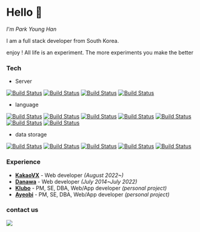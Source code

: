 # Hello 👋
_I'm Park Young Han_

I am a full stack developer from South Korea.

enjoy ! All life is an experiment. The more experiments you make the better

  

### Tech
- Server

[![Build Status](https://img.shields.io/badge/Ubuntu-E95420?style=for-the-badge&logo=Ubuntu&logoColor=white)]() [![Build Status](https://img.shields.io/badge/CentOS-262577?style=for-the-badge&logo=CentOS&logoColor=white)]() [![Build Status](https://img.shields.io/badge/AmazonAWS-232F3E?style=for-the-badge&logo=AmazonAWS&logoColor=white)]() [![Build Status](https://img.shields.io/badge/Docker-2496ED?style=for-the-badge&logo=Docker&logoColor=white)]()

 

- language

[![Build Status](https://img.shields.io/badge/HTML5-E34F26?style=for-the-badge&logo=HTML5&logoColor=white)]()  [![Build Status](https://img.shields.io/badge/CSS3-1572B6?style=for-the-badge&logo=CSS3&logoColor=white)]() [![Build Status](https://img.shields.io/badge/PHP-777BB4?style=for-the-badge&logo=PHP&logoColor=white)]() [![Build Status](https://img.shields.io/badge/Javascript-F7DF1E?style=for-the-badge&logo=JavaScript&logoColor=white)]()  [![Build Status](https://img.shields.io/badge/SpringBoot-6DB33F?style=for-the-badge&logo=SpringBoot&logoColor=white)]()
 [![Build Status](https://img.shields.io/badge/Python-3776AB?style=for-the-badge&logo=PYTHON&logoColor=white)](httups://travis-ci.org/joemccann/dillinger) [![Build Status](https://img.shields.io/badge/Android-3DDC84?style=for-the-badge&logo=Android&logoColor=white)]()

- data storage

[![Build Status](https://img.shields.io/badge/MySQL-4479A1?style=for-the-badge&logo=MySQL&logoColor=white)]() [![Build Status](https://img.shields.io/badge/MariaDB-003545?style=for-the-badge&logo=MariaDB&logoColor=white)]() [![Build Status](https://img.shields.io/badge/Oracle-F80000?style=for-the-badge&logo=Oracle&logoColor=white)]() [![Build Status](https://img.shields.io/badge/Redis-DC382D?style=for-the-badge&logo=Redis&logoColor=white)]() [![Build Status](https://img.shields.io/badge/RabbitMQ-FF6600?style=for-the-badge&logo=RabbitMQ&logoColor=white)]()

### Experience
- <a href='https://kakaovx.com'>**KakaoVX**</a> - Web developer *(August 2022~)*
- <a href='https://danawa.com'>**Danawa**</a> - Web developer *(July 2014~July 2022)*
- <a href='https://kluboapp.com'>**Klubo**</a> - PM, SE, DBA, Web/App developer *(personal project)* 
- <a href='https://ayeobi.com'>**Ayeobi**</a> - PM, SE, DBA, Web/App developer *(personal project)*


### contact us
<a href="mailto:younghan1991@gmail.com" target="_blank"><img src="https://img.shields.io/badge/Gmail-EA4335?style=for-the-badg&logo=Gmail&logoColor=white"/></a>
